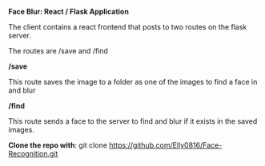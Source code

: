 **Face Blur: React / Flask Application**

The client contains a react frontend that posts to two routes on the flask server.

The routes are /save and /find

**/save**

This route saves the image to a folder as one of the images to find a face in and blur


**/find**

This route sends a face to the server to find and blur if it exists in the saved images.


**Clone the repo with**: git clone https://github.com/Elly0816/Face-Recognition.git